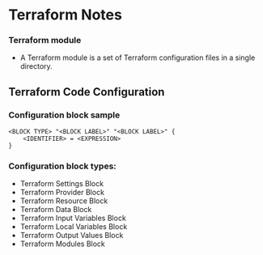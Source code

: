 # Terraform Notes

### Terraform module
- A Terraform module is a set of Terraform configuration files in a single directory.

## Terraform Code Configuration 

### Configuration block sample

```hcl
<BLOCK TYPE> "<BLOCK LABEL>" "<BLOCK LABEL>" {
    <IDENTIFIER> = <EXPRESSION>
}
```
### Configuration block types:
- Terraform Settings Block
- Terraform Provider Block
- Terraform Resource Block
- Terraform Data Block
- Terraform Input Variables Block
- Terraform Local Variables Block
- Terraform Output Values Block
- Terraform Modules Block
